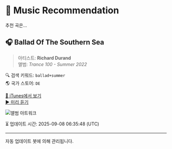 
# 🎵 Music Recommendation

추천 곡은...

## 🎧 Ballad Of The Southern Sea  
> 아티스트: **Richard Durand**  
> 앨범: _Trance 100 - Summer 2022_  

🔍 검색 키워드: `ballad+summer`  
🌎 국가 스토어: `DE`

[🔗 iTunes에서 보기](https://music.apple.com/de/album/ballad-of-the-southern-sea/1633474894?i=1633475309&uo=4)  
[▶️ 미리 듣기](https://audio-ssl.itunes.apple.com/itunes-assets/AudioPreview122/v4/95/70/d0/9570d06c-1db1-cd84-8a59-03626d1c655b/mzaf_17816441946691572698.plus.aac.p.m4a)

![앨범 아트워크](https://is1-ssl.mzstatic.com/image/thumb/Music112/v4/d0/04/75/d004754a-6c3c-3a16-49a7-352ca3f55688/8718522379871.png/100x100bb.jpg)

⏳ 업데이트 시간: 2025-09-08 06:35:48 (UTC)

---
자동 업데이트 봇에 의해 관리됩니다.
